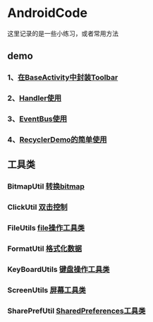 # AndroidCode

这里记录的是一些小练习，或者常用方法

## demo

### 1、[在BaseActivity中封装Toolbar](https://github.com/Seancss/AndroidCode/blob/master/app/src/main/java/com/sean/demo/ui/BaseActivity.java)

### 2、[Handler使用](https://github.com/Seancss/AndroidCode/blob/master/app/src/main/java/com/sean/demo/ui/a/HandlerTestActivity.java)

### 3、[EventBus使用](https://github.com/Seancss/EventBusTest)

### 4、[RecyclerDemo的简单使用](https://github.com/Seancss/AndroidCode/blob/master/app/src/main/java/com/sean/demo/ui/a/activity/RecyclerDemoActivity.java)
## 工具类

### BitmapUtil [转换bitmap](https://github.com/Seancss/AndroidCode/blob/master/seanlib/src/main/java/com/sean/lib/utils/BitmapUtil.java)

### ClickUtil [双击控制](https://github.com/Seancss/AndroidCode/blob/master/seanlib/src/main/java/com/sean/lib/utils/ClickUtil.java)

### FileUtils [file操作工具类](https://github.com/Seancss/AndroidCode/blob/master/seanlib/src/main/java/com/sean/lib/utils/FileUtils.java)

### FormatUtil [格式化数据](https://github.com/Seancss/AndroidCode/blob/master/seanlib/src/main/java/com/sean/lib/utils/FormatUtil.java)

### KeyBoardUtils [键盘操作工具类](https://github.com/Seancss/AndroidCode/blob/master/seanlib/src/main/java/com/sean/lib/utils/KeyBoardUtils.java)

### ScreenUtils [屏幕工具类](https://github.com/Seancss/AndroidCode/blob/master/seanlib/src/main/java/com/sean/lib/utils/ScreenUtils.java)

### SharePrefUtil [SharedPreferences工具类](https://github.com/Seancss/AndroidCode/blob/master/seanlib/src/main/java/com/sean/lib/utils/SharePrefUtil.java)
